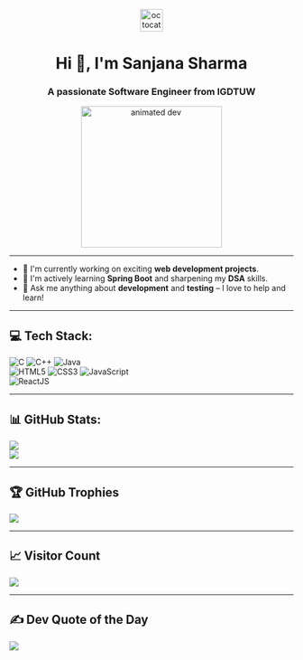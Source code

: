 <p align="center">
  <img align="center" height="40" src="https://user-images.githubusercontent.com/69384657/179312151-fdabe3af-823f-41ab-a6d4-17a72af4e9e8.png" alt="octocat" />
</p>

<h1 align="center">Hi 👋, I'm Sanjana Sharma</h1>
<h3 align="center">A passionate Software Engineer from IGDTUW</h3>

<p align="center">
  <img src="https://media.giphy.com/media/qgQUggAC3Pfv687qPC/giphy.gif" alt="animated dev" width="250" />
</p>

---

- 🔭 I'm currently working on exciting **web development projects**.  
- 🌱 I'm actively learning **Spring Boot** and sharpening my **DSA** skills.  
- 💬 Ask me anything about **development** and **testing** – I love to help and learn!  

---

## 💻 Tech Stack:

![C](https://img.shields.io/badge/c-%2300599C.svg?style=for-the-badge&logo=c&logoColor=white) 
![C++](https://img.shields.io/badge/c++-%2300599C.svg?style=for-the-badge&logo=c%2B%2B&logoColor=white)
![Java](https://img.shields.io/badge/java-%23ED8B00.svg?style=for-the-badge&logo=java&logoColor=white)  
![HTML5](https://img.shields.io/badge/html5-%23E34F26.svg?style=for-the-badge&logo=html5&logoColor=white) 
![CSS3](https://img.shields.io/badge/css3-%231572B6.svg?style=for-the-badge&logo=css3&logoColor=white) 
![JavaScript](https://img.shields.io/badge/javascript-%23323330.svg?style=for-the-badge&logo=javascript&logoColor=%23F7DF1E)  
![ReactJS](https://img.shields.io/badge/react-%2320232a.svg?style=for-the-badge&logo=react&logoColor=%2361DAFB)

---

## 📊 GitHub Stats:

![](https://github-readme-streak-stats.herokuapp.com/?user=SanjanaSharma&theme=dark&hide_border=false)<br/>
![](https://github-readme-stats.vercel.app/api/top-langs/?username=SanjanaSharma&theme=dark&hide_border=false&layout=compact)

---

## 🏆 GitHub Trophies

![](https://github-profile-trophy.vercel.app/?username=SanjanaSharma&theme=radical&no-frame=false&no-bg=true&margin-w=4)

---

## 📈 Visitor Count

[![](https://visitcount.itsvg.in/api?id=SanjanaSharma&icon=5&color=8)](https://visitcount.itsvg.in)

---

## ✍️ Dev Quote of the Day

![](https://quotes-github-readme.vercel.app/api?type=horizontal&theme=radical)
